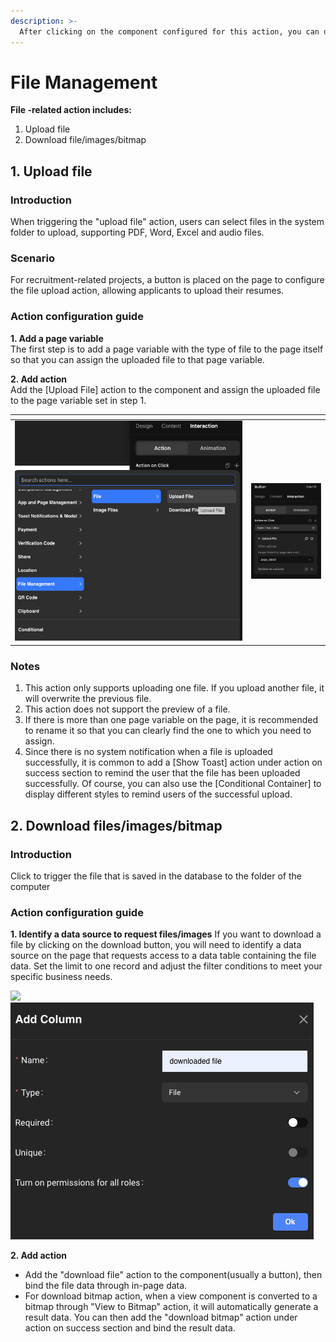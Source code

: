 ```yaml
---
description: >-
  After clicking on the component configured for this action, you can download a file from the web database to the computer, which was previously requested from the web database.
---
```


# File Management

**File -related action includes:**
1. Upload file
2. Download file/images/bitmap

## 1. Upload file
### Introduction
When triggering the "upload file" action, users can select files in the system folder to upload, supporting PDF, Word, Excel and audio files.

### Scenario
For recruitment-related projects, a button is placed on the page to configure the file upload action, allowing applicants to upload their resumes.

### Action configuration guide
**1. Add a page variable**   
The first step is to add a page variable with the type of file to the page itself so that you can assign the uploaded file to that page variable.

**2. Add action**   
Add the \[Upload File] action to the component and assign the uploaded file to the page variable set in step 1.

<table data-header-hidden><thead><tr><th width="364"></th><th></th></tr></thead><tbody><tr><td><img src="../.gitbook/assets/1 (13).png" alt="" data-size="original"></td><td><img src="../.gitbook/assets/2 (9).png" alt="" data-size="original"></td></tr></tbody></table>


### Notes
1. This action only supports uploading one file. If you upload another file, it will overwrite the previous file.
2. This action does not support the preview of a file. 
3. If there is more than one page variable on the page, it is recommended to rename it so that you can clearly find the one to which you need to assign.
4. Since there is no system notification when a file is uploaded successfully, it is common to add a \[Show Toast] action under action on success section to remind the user that the file has been uploaded successfully. Of course, you can also use the \[Conditional Container] to display different styles to remind users of the successful upload.


## 2. Download files/images/bitmap

### Introduction
Click to trigger the file that is saved in the database to the folder of the computer

### Action configuration guide   
**1. Identify a data source to request files/images**
If you want to download a file by clicking on the download button, you will need to identify a data source on the page that requests access to a data table containing the file data. Set the limit to one record and adjust the filter conditions to meet your specific business needs.

![](https://functorz.feishu.cn/space/api/box/stream/download/asynccode/?code=NTZlNTA4YTAyYTVkOTFiMTBjNDM0MGQzODk1ODNmYjBfRlhuVUpNVlF5NXRUS29iMFZ0NDI0NVJ5T1Q2T0tVUEtfVG9rZW46UktQUGJqWHdTb3Fxc1N4a2x5MWN3YWRhbnhkXzE3MTUzMTM4NzU6MTcxNTMxNzQ3NV9WNA) ![](<../.gitbook/assets/image (7) (1).png>)

**2. Add action**
- Add the "download file" action to the component(usually a button), then bind the file data through in-page data.
- For download bitmap action, when a view component is converted to a bitmap through "View to Bitmap" action, it will automatically generate a result data. You can then add the "download bitmap" action under action on success section and bind the result data.
